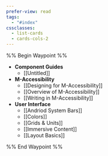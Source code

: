 ```yaml
---
prefer-view: read
tags:
  - "#index"
cssclasses:
  - list-cards
  - cards-cols-2
---
```

%% Begin Waypoint %%
- **Component Guides**
	- [[Untitled]]
- **M-Accessibility**
	- [[Designing for M-Accessibility]]
	- [[Overview of M-Accessibility]]
	- [[Writing in M-Accessibility]]
- **User Interface**
	- [[Andriod System Bars]]
	- [[Colors]]
	- [[Grids & Units]]
	- [[Immersive Content]]
	- [[Layout Basics]]

%% End Waypoint %%